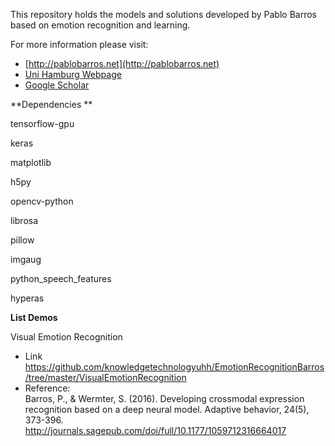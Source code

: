 This repository holds the models and solutions developed by Pablo Barros based on emotion recognition and learning.

For more information please visit:

- [http://pablobarros.net](http://pablobarros.net)
- [Uni Hamburg Webpage](https://www.inf.uni-hamburg.de/en/inst/ab/wtm/people/barros.html)
- [Google Scholar](https://scholar.google.com/citations?user=LU9tpkMAAAAJ)


**Dependencies **


tensorflow-gpu </br>

keras</br>

matplotlib</br>

h5py</br>

opencv-python</br>

librosa</br>

pillow</br>

imgaug</br>

python_speech_features</br>

hyperas </br>


**List Demos**

 Visual Emotion Recognition  
 - Link
    https://github.com/knowledgetechnologyuhh/EmotionRecognitionBarros/tree/master/VisualEmotionRecognition
 - Reference:  
   Barros, P., & Wermter, S. (2016). Developing crossmodal expression recognition based on a deep neural model. Adaptive behavior, 24(5), 373-396. http://journals.sagepub.com/doi/full/10.1177/1059712316664017
